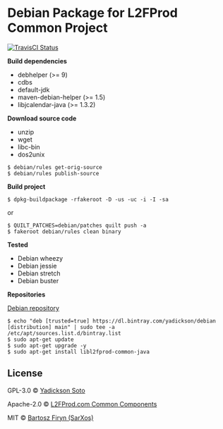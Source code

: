 # Debian Package for L2FProd Common Project

[![TravisCI Status][travis-image]][travis-url]

**Build dependencies**

- debhelper (>= 9)
- cdbs
- default-jdk
- maven-debian-helper (>= 1.5)
- libjcalendar-java (>= 1.3.2)

**Download source code**

- unzip
- wget
- libc-bin
- dos2unix 

```
$ debian/rules get-orig-source
$ debian/rules publish-source
```

**Build project**

```
$ dpkg-buildpackage -rfakeroot -D -us -uc -i -I -sa
```
or
```
$ QUILT_PATCHES=debian/patches quilt push -a
$ fakeroot debian/rules clean binary
```

**Tested**

- Debian wheezy
- Debian jessie
- Debian stretch
- Debian buster

**Repositories**

[Debian repository](https://bintray.com/yadickson/debian)

```
$ echo "deb [trusted=true] https://dl.bintray.com/yadickson/debian [distribution] main" | sudo tee -a /etc/apt/sources.list.d/bintray.list
$ sudo apt-get update
$ sudo apt-get upgrade -y
$ sudo apt-get install libl2fprod-common-java
```

## License

GPL-3.0 © [Yadickson Soto](https://github.com/yadickson)

Apache-2.0 © [L2FProd.com Common Components](http://freshmeat.sourceforge.net/projects/l2fprod-common)

MIT © [Bartosz Firyn (SarXos)](https://github.com/sarxos/l2fprod-common)

[travis-image]: https://api.travis-ci.org/yadickson/l2fprod-common-debs.svg?branch=master
[travis-url]: https://travis-ci.org/yadickson/l2fprod-common-debs


